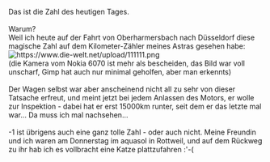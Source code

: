 <html><body><p>Das ist die Zahl des heutigen Tages.<br>
<br>
Warum?<br>
Weil ich heute auf der Fahrt von Oberharmersbach nach Düsseldorf diese magische Zahl auf dem Kilometer-Zähler meines Astras gesehen habe:<br>
<img src="https://www.die-welt.net/upload/111111.png" alt="https://www.die-welt.net/upload/111111.png"><br>
(die Kamera vom Nokia 6070 ist mehr als bescheiden, das Bild war voll unscharf, Gimp hat auch nur minimal geholfen, aber man erkennts)<br>
<br>
Der Wagen selbst war aber anscheinend nicht all zu sehr von dieser Tatsache erfreut, und meint jetzt bei jedem Anlassen des Motors, er wolle zur Inspektion - dabei hat er erst 15000km runter, seit dem er das letzte mal war... Da muss ich mal nachsehen...<br>
<br>
-1 ist übrigens auch eine ganz tolle Zahl - oder auch nicht. Meine Freundin und ich waren am Donnerstag im aquasol in Rottweil, und auf dem Rückweg zu ihr hab ich es vollbracht eine Katze plattzufahren :'-(</p></body></html>